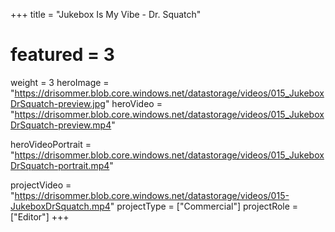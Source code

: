 +++
title = "Jukebox Is My Vibe - Dr. Squatch"
# featured = 3
weight = 3
heroImage = "https://drisommer.blob.core.windows.net/datastorage/videos/015_JukeboxDrSquatch-preview.jpg"
heroVideo = "https://drisommer.blob.core.windows.net/datastorage/videos/015_JukeboxDrSquatch-preview.mp4"

heroVideoPortrait = "https://drisommer.blob.core.windows.net/datastorage/videos/015_JukeboxDrSquatch-portrait.mp4"

projectVideo = "https://drisommer.blob.core.windows.net/datastorage/videos/015-JukeboxDrSquatch.mp4"
projectType = ["Commercial"]
projectRole = ["Editor"]
+++
